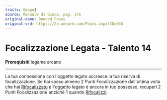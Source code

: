 ```yaml
---
traits: [mago]
source: Manuale di Gioco, pag. 176
original-name: Bonded Focus
original-srd: https://2e.aonprd.com/Feats.aspx?ID=655
---
```


# Focalizzazione Legata - Talento 14

**Prerequisiti** legame arcano

---

La tua connessione con l'oggetto legato accresce la tua riserva di
focalizzazione. Se hai speso almeno 2 Punti Focalizzazione dall'ultima volta che
hai [Rifocalizzato](/azioni/speciale/rifocalizzare) e l'oggetto legato è ancora
in tuo possesso, recuperi 2 Punti Focalizzazione anziché 1 quando
[Rifocalizzi](/azioni/speciale/rifocalizzare).
